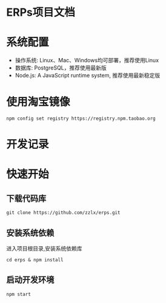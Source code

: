ERPs项目文档
============

# 系统配置

* 操作系统: Linux、Mac、Windows均可部署，推荐使用Linux
* 数据库: PostgreSQL，推荐使用最新版
* Node.js: A JavaScript runtime system, 推荐使用最新稳定版


# 使用淘宝镜像

```
npm config set registry https://registry.npm.taobao.org
```

# 开发记录


# 快速开始

## 下载代码库

```
git clone https://github.com/zzlx/erps.git
```

## 安装系统依赖

进入项目根目录,安装系统依赖库

```
cd erps & npm install
```

## 启动开发环境

```
npm start
```

